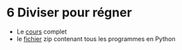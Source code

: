 # 6 Diviser pour régner

* Le [cours](https://github.com/NaturelEtChaud/NSI-Terminale/blob/main/4%20R%C3%A9cursivit%C3%A9/Terminale_NSI04_La_r%C3%A9cursivit%C3%A9.pdf) complet
* le [fichier](https://github.com/NaturelEtChaud/NSI-Terminale/blob/main/4%20R%C3%A9cursivit%C3%A9/Python/4%20La%20recursivite.zip) zip contenant tous les programmes en Python

